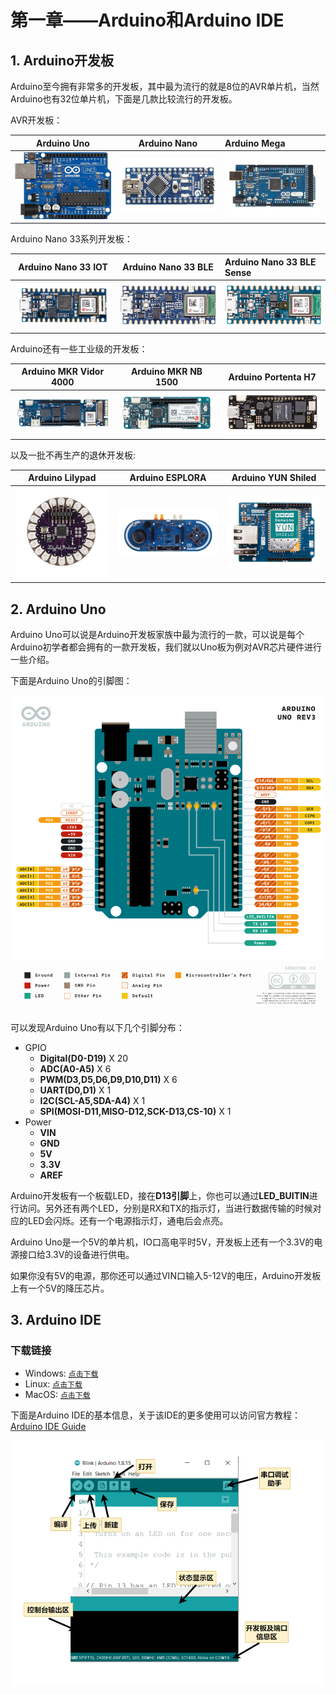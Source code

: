 # 第一章——Arduino和Arduino IDE

## 1. Arduino开发板

Arduino至今拥有非常多的开发板，其中最为流行的就是8位的AVR单片机，当然Arduino也有32位单片机，下面是几款比较流行的开发板。

AVR开发板：

|          Arduino Uno           |          Arduino Nano           | Arduino Mega                    |
| :----------------------------: | :-----------------------------: | :------------------------------ |
| ![Arduino Uno](Images/1-1.png) | ![Arduino Nano](Images/1-2.png) | ![Arduino Mega](Images/1-3.png) |

Arduino Nano 33系列开发板：

|          Arduino Nano 33 IOT           |          Arduino Nano 33 BLE           | Arduino Nano 33 BLE Sense                    |
| :------------------------------------: | :------------------------------------: | :------------------------------------------- |
| ![Arduino Nano 33 IOT](Images/1-4.png) | ![Arduino Nano 33 BLE](Images/1-5.png) | ![Arduino Nano 33 BLE Sense](Images/1-6.png) |

Arduino还有一些工业级的开发板：

|           Arduino MKR Vidor 4000           |           Arduino MKR NB 1500           |           Arduino Portenta H7           |
| :----------------------------------------: | :-------------------------------------: | :-------------------------------------: |
| ![Arduino MKR Vidor 4000](Images/1-11.png) | ![Arduino MKR NB 1500](Images/1-12.png) | ![Arduino Portenta H7](Images/1-13.png) |

以及一批不再生产的退休开发板:

|          Arduino Lilypad           |          Arduino ESPLORA           |           Arduino YUN Shiled           |
| :--------------------------------: | :--------------------------------: | :------------------------------------: |
| ![Arduino Lilypad](Images/1-7.png) | ![Arduino ESPLORA](Images/1-8.png) | ![Arduino YUN Shield](Images/1-14.png) |

## 2. Arduino Uno

Arduino Uno可以说是Arduino开发板家族中最为流行的一款，可以说是每个Arduino初学者都会拥有的一款开发板，我们就以Uno板为例对AVR芯片硬件进行一些介绍。

下面是Arduino Uno的引脚图：

![Arduino引脚图](Images/1-9.png)

可以发现Arduino Uno有以下几个引脚分布：

- GPIO
  - **Digital(D0-D19)** X 20
  - **ADC(A0-A5)** X 6
  - **PWM(D3,D5,D6,D9,D10,D11)** X 6
  - **UART(D0,D1)** X 1
  - **I2C(SCL-A5,SDA-A4)** X 1
  - **SPI(MOSI-D11,MISO-D12,SCK-D13,CS-10)** X 1
- Power
  - **VIN**
  - **GND**
  - **5V**
  - **3.3V**
  - **AREF**

Arduino开发板有一个板载LED，接在**D13引脚**上，你也可以通过**LED_BUITIN**进行访问。另外还有两个LED，分别是RX和TX的指示灯，当进行数据传输的时候对应的LED会闪烁。还有一个电源指示灯，通电后会点亮。

Arduino Uno是一个5V的单片机，IO口高电平时5V，开发板上还有一个3.3V的电源接口给3.3V的设备进行供电。

如果你没有5V的电源，那你还可以通过VIN口输入5-12V的电压，Arduino开发板上有一个5V的降压芯片。

## 3. Arduino IDE

### 下载链接

- Windows: [`点击下载`](https://downloads.arduino.cc/arduino-1.8.19-windows.exe)
- Linux: [`点击下载`](https://downloads.arduino.cc/arduino-1.8.19-linux64.tar.xz)
- MacOS: [`点击下载`](https://downloads.arduino.cc/arduino-1.8.19-macosx.zip)

下面是Arduino IDE的基本信息，关于该IDE的更多使用可以访问官方教程：[Arduino IDE Guide](https://www.arduino.cc/en/Guide)

![Arduino IDE](Images/1-10.png)